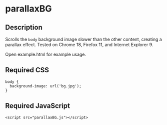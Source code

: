 # parallaxBG

## Description
Scrolls the `body` background image slower than the other content, creating a parallax effect.
Tested on Chrome 18, Firefox 11, and Internet Explorer 9.

Open example.html for example usage.

## Required CSS
    body {
      background-image: url('bg.jpg');
    }

## Required JavaScript
    <script src="parallaxBG.js"></script>
